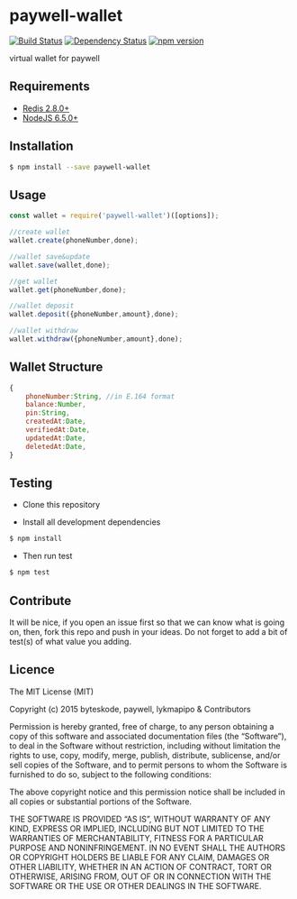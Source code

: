 paywell-wallet
================

[![Build Status](https://travis-ci.org/paywell/paywell-wallet.svg?branch=master)](https://travis-ci.org/paywell/paywell-wallet)
[![Dependency Status](https://img.shields.io/david/paywell/paywell-wallet.svg?style=flat)](https://david-dm.org/paywell/paywell-wallet)
[![npm version](https://badge.fury.io/js/paywell-wallet.svg)](https://badge.fury.io/js/paywell-wallet)

virtual wallet for paywell

## Requirements
- [Redis 2.8.0+](http://redis.io/)
- [NodeJS 6.5.0+](https://nodejs.org/en/)

## Installation
```sh
$ npm install --save paywell-wallet
```

## Usage
```js
const wallet = require('paywell-wallet')([options]);

//create wallet
wallet.create(phoneNumber,done);

//wallet save&update
wallet.save(wallet,done);

//get wallet
wallet.get(phoneNumber,done);

//wallet deposit
wallet.deposit({phoneNumber,amount},done);

//wallet withdraw
wallet.withdraw({phoneNumber,amount},done);
```

## Wallet Structure
```js
{
    phoneNumber:String, //in E.164 format
    balance:Number,
    pin:String,
    createdAt:Date,
    verifiedAt:Date,
    updatedAt:Date,
    deletedAt:Date,
}
```

## Testing
* Clone this repository

* Install all development dependencies
```sh
$ npm install
```

* Then run test
```sh
$ npm test
```

## Contribute
It will be nice, if you open an issue first so that we can know what is going on, then, fork this repo and push in your ideas. Do not forget to add a bit of test(s) of what value you adding.

## Licence
The MIT License (MIT)

Copyright (c) 2015 byteskode, paywell, lykmapipo & Contributors

Permission is hereby granted, free of charge, to any person obtaining a copy of this software and associated documentation files (the “Software”), to deal in the Software without restriction, including without limitation the rights to use, copy, modify, merge, publish, distribute, sublicense, and/or sell copies of the Software, and to permit persons to whom the Software is furnished to do so, subject to the following conditions:

The above copyright notice and this permission notice shall be included in all copies or substantial portions of the Software.

THE SOFTWARE IS PROVIDED “AS IS”, WITHOUT WARRANTY OF ANY KIND, EXPRESS OR IMPLIED, INCLUDING BUT NOT LIMITED TO THE WARRANTIES OF MERCHANTABILITY, FITNESS FOR A PARTICULAR PURPOSE AND NONINFRINGEMENT. IN NO EVENT SHALL THE AUTHORS OR COPYRIGHT HOLDERS BE LIABLE FOR ANY CLAIM, DAMAGES OR OTHER LIABILITY, WHETHER IN AN ACTION OF CONTRACT, TORT OR OTHERWISE, ARISING FROM, OUT OF OR IN CONNECTION WITH THE SOFTWARE OR THE USE OR OTHER DEALINGS IN THE SOFTWARE. 